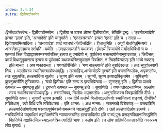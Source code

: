 ```yaml
---
index: 2.4.34
sutra: द्वितीयाटौस्स्वेनः

---
```

_द्वितीयाटौस्स्वेनः_ - द्वितीयाटौस्स्वेनः । द्वितीया च टाश्च ओश्च द्वितीयाटौसः, तेष्विति द्वन्द्वः । 'इदमोऽन्वादेशे' इत्यत 'इदम' इति, 'अन्वादेशे' इति चानुवर्तते । 'एतदस्त्रतसोः' इत्यत 'एतद' इति च । तदाह — द्वितीयायामित्यादिना । 'अनावादेश' शब्दं व्याचष्टे-किञ्चिदिति । विधातुमिति । अपूर्वं बोधयितुमित्यर्थः । अन्वादेशमुदाह्मत्य दर्शयति -यथेति । उदाहरणप्रदर्शने यथाशब्द ।ईषदर्थे क्रियायोगे मर्यादाभिविधौ च यः । एतमातं ङितं विद्याद्वाक्यस्मरणयोरङित् इत्यत्र तु एनादेशो न, पूर्वार्धस्य यच्छब्दयोगेनानुवादत्वात् । किञ्चित् कार्यं विधातुमुपात्तस्य इत्यत्र च पूर्ववाक्ये यथाकथंचित्तदुपादानं विवक्षितं, न त्विदमैवेत्याग्रह इति भाष्ये स्पष्टम् । इति मान्ताः । अथ णकारान्ताः । गणयतेर्विजिति । 'गण सङ्ख्याने' इति चुरादिरदन्तः । ततः सुपूर्वात्स्वार्थे णिच् । अल्लोपस्य स्थानिवत्त्वान्नोपधावृद्धिः । तस्माद्विच्,अन्येभ्योऽपि दृश्यते॑ इति वचनाण्णिलोपः, अपृक्तलोपः, ततः सुबुत्पत्तिः, हल्ङ्यादिना सुलोपः । सुगण् इति रूपम् । सुगणौ, सुगण इत्याद्यविकृतमेव । सुपिङ्णोः कुक्टुक्शरी॑ति टुग्विकल्पः । 'चयो द्वितीयाः' इति टस्य ठ इत्यभिप्रेत्याह — सुगण्ठ्सु इति । द्वितीया.ञभावे रूपमाह — सुगण्ट्सु इति । टुगभावे रूपमाह — सुगण्सु इति । सुगाणिति । गणधातोरदन्ताण्णिच्, अल्लोपः । तस्य स्थानिवत्त्वान्नोपधावृद्धिः । तस्मात्क्विप्, णिलोपः अपृक्तलोपः ।अनुनासिकस्य क्विझलो॑रिति दीर्घः । सुगाणिति रूपम् । सुगाणौ सुगाण इत्यादि । नच दीर्घे कर्तव्ये णिलोपाऽल्लोपयोः स्थानिवत्त्वं शङ्क्यं, दीर्घविधौ तन्निषेधात् , क्वौ विधिं प्रति तन्निषेधाच्च । इति आन्ताः । अथ नान्ताः । राजन्शब्दे विशेषमाह — परत्वादिति । हल्ङ्यादिलोपापेक्षया परत्वात्पूर्वमेवसर्वनामस्थाने चाऽसंबुद्धौ॑ इति दीर्घः । ततो हल्ङ्यादिलोप इत्यर्थः । नचविप्रतिषेधे यद्बाधितं तद्वाधितमेवे॑ति न्यायात्कथमिह हल्ङ्यादिलोप इति वाच्यं,पुनः प्रसङ्गविज्ञानात्सिद्ध॑मिति । विप्रतिषेधे यद्वाधितं॑मित्यस्याऽसार्वत्रिकत्वादिति भावः । नलोप इति ।न लोपः प्रातिपदिकान्तास्ये॑ति नकारस्य लोप इत्यर्थः ।